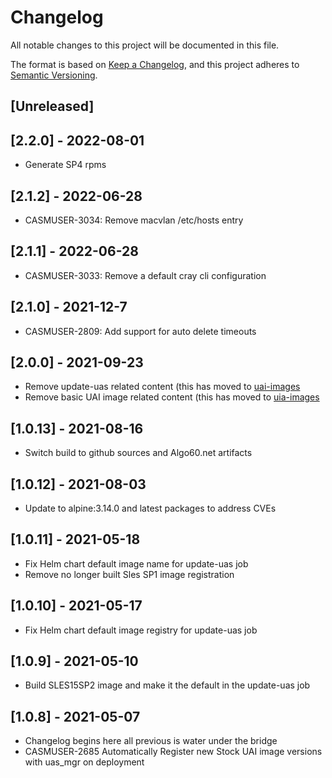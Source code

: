 # Changelog
All notable changes to this project will be documented in this file.

The format is based on [Keep a Changelog](https://keepachangelog.com/en/1.0.0/),
and this project adheres to [Semantic Versioning](https://semver.org/spec/v2.0.0.html).

## [Unreleased]

## [2.2.0] - 2022-08-01
- Generate SP4 rpms

## [2.1.2] - 2022-06-28
- CASMUSER-3034: Remove macvlan /etc/hosts entry

## [2.1.1] - 2022-06-28
- CASMUSER-3033: Remove a default cray cli configuration

## [2.1.0] - 2021-12-7
- CASMUSER-2809: Add support for auto delete timeouts

## [2.0.0] - 2021-09-23
- Remove update-uas related content (this has moved to [uai-images](https://github.com/Cray-HPE/uai-images)
- Remove basic UAI image related content (this has moved to [uia-images](https://github.com/Cray-HPE/uai-images)

## [1.0.13] - 2021-08-16
- Switch build to github sources and Algo60.net artifacts

## [1.0.12] - 2021-08-03
- Update to alpine:3.14.0 and latest packages to address CVEs

## [1.0.11] - 2021-05-18
- Fix Helm chart default image name for update-uas job
- Remove no longer built Sles SP1 image registration

## [1.0.10] - 2021-05-17
- Fix Helm chart default image registry for update-uas job

## [1.0.9] - 2021-05-10
- Build SLES15SP2 image and make it the default in the update-uas job

## [1.0.8] - 2021-05-07
- Changelog begins here all previous is water under the bridge
- CASMUSER-2685 Automatically Register new Stock UAI image versions with uas_mgr on deployment
